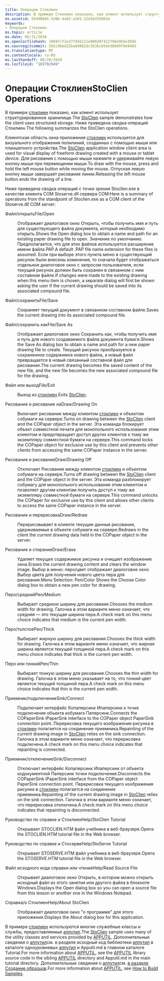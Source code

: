 ```yaml
---
title: Операции Стоклиен
description: В примере Стоклиен показано, как клиент использует структурированное хранилище. Ниже приведена сводка операций Стоклиен.
ms.assetid: 55498665-520b-4a83-a3d1-22d3ed15863e
keywords:
- Операции Стоклиен
ms.topic: article
ms.date: 05/31/2018
ms.openlocfilehash: 1068fcf1e377456211e08020f41279be9b5e3b0b
ms.sourcegitcommit: 592c9bbd22ba69802dc353bcb5eb30699f9e9403
ms.translationtype: MT
ms.contentlocale: ru-RU
ms.lasthandoff: 08/20/2020
ms.locfileid: "103792949"
---
```

# <a name="stoclien-operations"></a><span data-ttu-id="bbfb5-105">Операции Стоклиен</span><span class="sxs-lookup"><span data-stu-id="bbfb5-105">StoClien Operations</span></span>

<span data-ttu-id="bbfb5-106">В примере [стоклиен](structured-storage-client-sample--stoclien-.md) показано, как клиент использует структурированное хранилище.</span><span class="sxs-lookup"><span data-stu-id="bbfb5-106">The [StoClien](structured-storage-client-sample--stoclien-.md) sample demonstrates how the client uses structured storage.</span></span> <span data-ttu-id="bbfb5-107">Ниже приведена сводка операций Стоклиен.</span><span class="sxs-lookup"><span data-stu-id="bbfb5-107">The following summarizes the StoClien operations.</span></span>

<span data-ttu-id="bbfb5-108">Клиентская область окна приложения [стоклиен](structured-storage-client-sample--stoclien-.md) используется для визуального отображения полилиний, созданных с помощью мыши или планшетного устройства.</span><span class="sxs-lookup"><span data-stu-id="bbfb5-108">The [StoClien](structured-storage-client-sample--stoclien-.md) application window client area is used for visual display of freeform drawing created with a mouse or tablet device.</span></span> <span data-ttu-id="bbfb5-109">Для рисования с помощью мыши нажмите и удерживайте левую кнопку мыши при перемещении мыши.</span><span class="sxs-lookup"><span data-stu-id="bbfb5-109">To draw with the mouse, press and hold the left mouse button while moving the mouse.</span></span> <span data-ttu-id="bbfb5-110">Отпуская левую кнопку мыши завершает рисование линии.</span><span class="sxs-lookup"><span data-stu-id="bbfb5-110">Releasing the left mouse button ends the drawing of a line.</span></span>

<span data-ttu-id="bbfb5-111">Ниже приведена сводка операций с точки зрения Stoclien.exe в качестве клиента COM Stoserve.dll сервера COM:</span><span class="sxs-lookup"><span data-stu-id="bbfb5-111">Here is a summary of operations from the standpoint of Stoclien.exe as a COM client of the Stoserve.dll COM server:</span></span>

<dl> <dt>

<span data-ttu-id="bbfb5-112"><span id="File_Open"></span><span id="file_open"></span><span id="FILE_OPEN"></span>Файл/открыть</span><span class="sxs-lookup"><span data-stu-id="bbfb5-112"><span id="File_Open"></span><span id="file_open"></span><span id="FILE_OPEN"></span>File/Open</span></span>
</dt> <dd>

<span data-ttu-id="bbfb5-113">Отображает диалоговое окно Открыть, чтобы получить имя и путь для существующего файла документа, который необходимо открыть.</span><span class="sxs-lookup"><span data-stu-id="bbfb5-113">Shows the Open dialog box to obtain a name and path for an existing paper drawing file to open.</span></span> <span data-ttu-id="bbfb5-114">Значение по умолчанию. Предполагается, что для этих файлов используется расширение имени файла PAP.</span><span class="sxs-lookup"><span data-stu-id="bbfb5-114">A default .PAP file name extension for these files is assumed.</span></span> <span data-ttu-id="bbfb5-115">Если при выборе этого пункта меню в существующий рисунок были внесены изменения, то сначала будет отображаться отдельное диалоговое окно с запросом пользователя, если текущий рисунок должен быть сохранен в связанном с ним составном файле.</span><span class="sxs-lookup"><span data-stu-id="bbfb5-115">If changes were made to the existing drawing when this menu item is chosen, a separate dialog will first be shown asking the user if the current drawing should be saved into its associated compound file.</span></span>

</dd> <dt>

<span data-ttu-id="bbfb5-116"><span id="File_Save"></span><span id="file_save"></span><span id="FILE_SAVE"></span>Файл/сохранить</span><span class="sxs-lookup"><span data-stu-id="bbfb5-116"><span id="File_Save"></span><span id="file_save"></span><span id="FILE_SAVE"></span>File/Save</span></span>
</dt> <dd>

<span data-ttu-id="bbfb5-117">Сохраняет текущий документ в связанном составном файле.</span><span class="sxs-lookup"><span data-stu-id="bbfb5-117">Saves the current drawing into its associated compound file.</span></span>

</dd> <dt>

<span data-ttu-id="bbfb5-118"><span id="File_Save_As"></span><span id="file_save_as"></span><span id="FILE_SAVE_AS"></span>Файл/сохранить как</span><span class="sxs-lookup"><span data-stu-id="bbfb5-118"><span id="File_Save_As"></span><span id="file_save_as"></span><span id="FILE_SAVE_AS"></span>File/Save As</span></span>
</dt> <dd>

<span data-ttu-id="bbfb5-119">Отображает диалоговое окно Сохранить как, чтобы получить имя и путь для нового создаваемого файла документа бумаги.</span><span class="sxs-lookup"><span data-stu-id="bbfb5-119">Shows the Save As dialog box to obtain a name and path for a new paper drawing file to create.</span></span> <span data-ttu-id="bbfb5-120">Текущий рисунок преобразуется в сохраненное содержимое нового файла, а новый файл превращается в новый связанный составной файл для рисования.</span><span class="sxs-lookup"><span data-stu-id="bbfb5-120">The current drawing becomes the saved content of the new file, and the new file becomes the new associated compound file for the drawing.</span></span>

</dd> <dt>

<span data-ttu-id="bbfb5-121"><span id="File_Exit"></span><span id="file_exit"></span><span id="FILE_EXIT"></span>Файл или выход</span><span class="sxs-lookup"><span data-stu-id="bbfb5-121"><span id="File_Exit"></span><span id="file_exit"></span><span id="FILE_EXIT"></span>File/Exit</span></span>
</dt> <dd>

<span data-ttu-id="bbfb5-122">Выход из [стоклиен](structured-storage-client-sample--stoclien-.md).</span><span class="sxs-lookup"><span data-stu-id="bbfb5-122">Exits [StoClien](structured-storage-client-sample--stoclien-.md).</span></span>

</dd> <dt>

<span data-ttu-id="bbfb5-123"><span id="Draw_Drawing_On"></span><span id="draw_drawing_on"></span><span id="DRAW_DRAWING_ON"></span>Рисование и рисование на</span><span class="sxs-lookup"><span data-stu-id="bbfb5-123"><span id="Draw_Drawing_On"></span><span id="draw_drawing_on"></span><span id="DRAW_DRAWING_ON"></span>Draw/Drawing On</span></span>
</dt> <dd>

<span data-ttu-id="bbfb5-124">Включает рисование между клиентом [стоклиен](structured-storage-client-sample--stoclien-.md) и объектом собумаги на сервере.</span><span class="sxs-lookup"><span data-stu-id="bbfb5-124">Turns on drawing between the [StoClien](structured-storage-client-sample--stoclien-.md) client and the COPaper object in the server.</span></span> <span data-ttu-id="bbfb5-125">Эта команда блокирует объект совместной печати для монопольного использования этим клиентом и предотвращает доступ других клиентов к тому же экземпляру совместной бумаги на сервере.</span><span class="sxs-lookup"><span data-stu-id="bbfb5-125">This command locks the COPaper object for exclusive use by this client and prevents other clients from accessing the same COPaper instance in the server.</span></span>

</dd> <dt>

<span data-ttu-id="bbfb5-126"><span id="Draw_Drawing_Off"></span><span id="draw_drawing_off"></span><span id="DRAW_DRAWING_OFF"></span>Рисование и рисование</span><span class="sxs-lookup"><span data-stu-id="bbfb5-126"><span id="Draw_Drawing_Off"></span><span id="draw_drawing_off"></span><span id="DRAW_DRAWING_OFF"></span>Draw/Drawing Off</span></span>
</dt> <dd>

<span data-ttu-id="bbfb5-127">Отключает Рисование между клиентом [стоклиен](structured-storage-client-sample--stoclien-.md) и объектом собумаги на сервере.</span><span class="sxs-lookup"><span data-stu-id="bbfb5-127">Turns off drawing between the [StoClien](structured-storage-client-sample--stoclien-.md) client and the COPaper object in the server.</span></span> <span data-ttu-id="bbfb5-128">Эта команда разблокирует собумагу для монопольного использования этим клиентом и позволяет другим клиентам получить доступ к тому же экземпляру совместной бумаги на сервере.</span><span class="sxs-lookup"><span data-stu-id="bbfb5-128">This command unlocks the COPaper for exclusive use by this client and allows other clients to access the same COPaper instance in the server.</span></span>

</dd> <dt>

<span data-ttu-id="bbfb5-129"><span id="Draw_Redraw"></span><span id="draw_redraw"></span><span id="DRAW_REDRAW"></span>Рисование и перерисовка</span><span class="sxs-lookup"><span data-stu-id="bbfb5-129"><span id="Draw_Redraw"></span><span id="draw_redraw"></span><span id="DRAW_REDRAW"></span>Draw/Redraw</span></span>
</dt> <dd>

<span data-ttu-id="bbfb5-130">Перерисовывает в клиенте текущие данные рисования, удерживаемые в объекте собумаги на сервере.</span><span class="sxs-lookup"><span data-stu-id="bbfb5-130">Redraws in the client the current drawing data held in the COPaper object in the server.</span></span>

</dd> <dt>

<span data-ttu-id="bbfb5-131"><span id="Draw_Erase"></span><span id="draw_erase"></span><span id="DRAW_ERASE"></span>Рисование и стирание</span><span class="sxs-lookup"><span data-stu-id="bbfb5-131"><span id="Draw_Erase"></span><span id="draw_erase"></span><span id="DRAW_ERASE"></span>Draw/Erase</span></span>
</dt> <dd>

<span data-ttu-id="bbfb5-132">Удаляет текущее содержимое рисунка и очищает изображение окна.</span><span class="sxs-lookup"><span data-stu-id="bbfb5-132">Erases the current drawing content and clears the window image.</span></span> <span data-ttu-id="bbfb5-133">Выбор в меню: перо/цвет отображает диалоговое окно Выбор цвета для получения нового цвета пера для рисования.</span><span class="sxs-lookup"><span data-stu-id="bbfb5-133">Menu Selection: Pen/Color Shows the Choose Color dialog box to obtain a new pen color for drawing.</span></span>

</dd> <dt>

<span data-ttu-id="bbfb5-134"><span id="Pen_Medium"></span><span id="pen_medium"></span><span id="PEN_MEDIUM"></span>Перо/средний</span><span class="sxs-lookup"><span data-stu-id="bbfb5-134"><span id="Pen_Medium"></span><span id="pen_medium"></span><span id="PEN_MEDIUM"></span>Pen/Medium</span></span>
</dt> <dd>

<span data-ttu-id="bbfb5-135">Выбирает среднюю ширину для рисования.</span><span class="sxs-lookup"><span data-stu-id="bbfb5-135">Chooses the medium width for drawing.</span></span> <span data-ttu-id="bbfb5-136">Галочка в этом варианте меню означает, что средняя — это текущая ширина пера.</span><span class="sxs-lookup"><span data-stu-id="bbfb5-136">A check mark on this menu choice indicates that medium is the current pen width.</span></span>

</dd> <dt>

<span data-ttu-id="bbfb5-137"><span id="Pen_Thick"></span><span id="pen_thick"></span><span id="PEN_THICK"></span>Перо/толстое</span><span class="sxs-lookup"><span data-stu-id="bbfb5-137"><span id="Pen_Thick"></span><span id="pen_thick"></span><span id="PEN_THICK"></span>Pen/Thick</span></span>
</dt> <dd>

<span data-ttu-id="bbfb5-138">Выбирает жирную ширину для рисования.</span><span class="sxs-lookup"><span data-stu-id="bbfb5-138">Chooses the thick width for drawing.</span></span> <span data-ttu-id="bbfb5-139">Галочка в этом варианте меню означает, что жирная ширина является текущей толщиной пера.</span><span class="sxs-lookup"><span data-stu-id="bbfb5-139">A check mark on this menu choice indicates that thick is the current pen width.</span></span>

</dd> <dt>

<span data-ttu-id="bbfb5-140"><span id="Pen_Thin"></span><span id="pen_thin"></span><span id="PEN_THIN"></span>Перо или тонкий</span><span class="sxs-lookup"><span data-stu-id="bbfb5-140"><span id="Pen_Thin"></span><span id="pen_thin"></span><span id="PEN_THIN"></span>Pen/Thin</span></span>
</dt> <dd>

<span data-ttu-id="bbfb5-141">Выбирает тонкую ширину для рисования.</span><span class="sxs-lookup"><span data-stu-id="bbfb5-141">Chooses the thin width for drawing.</span></span> <span data-ttu-id="bbfb5-142">Галочка в этом меню указывает на то, что тонкий цвет является текущей толщиной пера.</span><span class="sxs-lookup"><span data-stu-id="bbfb5-142">A check mark on this menu choice indicates that thin is the current pen width.</span></span>

</dd> <dt>

<span data-ttu-id="bbfb5-143"><span id="Sink_Connect"></span><span id="sink_connect"></span><span id="SINK_CONNECT"></span>Приемник/подключение</span><span class="sxs-lookup"><span data-stu-id="bbfb5-143"><span id="Sink_Connect"></span><span id="sink_connect"></span><span id="SINK_CONNECT"></span>Sink/Connect</span></span>
</dt> <dd>

<span data-ttu-id="bbfb5-144">Подключает интерфейс Копаперсинк Ипаперсинк к точке подключения объекта кобумага Паперсинк.</span><span class="sxs-lookup"><span data-stu-id="bbfb5-144">Connects the COPaperSink IPaperSink interface to the COPaper object PaperSink connection point.</span></span> <span data-ttu-id="bbfb5-145">Перерисовка текущего изображения рисунка в [стоклиен](structured-storage-client-sample--stoclien-.md) полагается на соединение приемника.</span><span class="sxs-lookup"><span data-stu-id="bbfb5-145">Repainting of the current drawing image in [StoClien](structured-storage-client-sample--stoclien-.md) relies on the sink connection.</span></span> <span data-ttu-id="bbfb5-146">Галочка в этом варианте меню означает, что перерисовка подключена.</span><span class="sxs-lookup"><span data-stu-id="bbfb5-146">A check mark on this menu choice indicates that repainting is connected.</span></span>

</dd> <dt>

<span data-ttu-id="bbfb5-147"><span id="Sink_Disconnect"></span><span id="sink_disconnect"></span><span id="SINK_DISCONNECT"></span>Приемник/отключение</span><span class="sxs-lookup"><span data-stu-id="bbfb5-147"><span id="Sink_Disconnect"></span><span id="sink_disconnect"></span><span id="SINK_DISCONNECT"></span>Sink/Disconnect</span></span>
</dt> <dd>

<span data-ttu-id="bbfb5-148">Отключает интерфейс Копаперсинк Ипаперсинк от объекта кодокументной Паперсинк точки подключения.</span><span class="sxs-lookup"><span data-stu-id="bbfb5-148">Disconnects the COPaperSink IPaperSink interface from the COPaper object PaperSink connection point.</span></span> <span data-ttu-id="bbfb5-149">Перерисовка текущего изображения рисунка в [стоклиен](structured-storage-client-sample--stoclien-.md) полагается на соединение приемника.</span><span class="sxs-lookup"><span data-stu-id="bbfb5-149">Repainting of the current drawing image in [StoClien](structured-storage-client-sample--stoclien-.md) relies on the sink connection.</span></span> <span data-ttu-id="bbfb5-150">Галочка в этом варианте меню означает, что перерисовка отключена.</span><span class="sxs-lookup"><span data-stu-id="bbfb5-150">A check mark on this menu choice indicates that repainting is disconnected.</span></span>

</dd> <dt>

<span data-ttu-id="bbfb5-151"><span id="Help_StoClien_Tutorial"></span><span id="help_stoclien_tutorial"></span><span id="HELP_STOCLIEN_TUTORIAL"></span>Руководство по справке и Стоклиен</span><span class="sxs-lookup"><span data-stu-id="bbfb5-151"><span id="Help_StoClien_Tutorial"></span><span id="help_stoclien_tutorial"></span><span id="HELP_STOCLIEN_TUTORIAL"></span>Help/StoClien Tutorial</span></span>
</dt> <dd>

<span data-ttu-id="bbfb5-152">Открывает STOCLIEN.HTM файл учебника в веб-браузере.</span><span class="sxs-lookup"><span data-stu-id="bbfb5-152">Opens the STOCLIEN.HTM tutorial file in the Web browser.</span></span>

</dd> <dt>

<span data-ttu-id="bbfb5-153"><span id="Help_StoServe_Tutorial"></span><span id="help_stoserve_tutorial"></span><span id="HELP_STOSERVE_TUTORIAL"></span>Руководство по справке и Стосерве</span><span class="sxs-lookup"><span data-stu-id="bbfb5-153"><span id="Help_StoServe_Tutorial"></span><span id="help_stoserve_tutorial"></span><span id="HELP_STOSERVE_TUTORIAL"></span>Help/StoServe Tutorial</span></span>
</dt> <dd>

<span data-ttu-id="bbfb5-154">Открывает STOSERVE.HTM файл учебника в веб-браузере.</span><span class="sxs-lookup"><span data-stu-id="bbfb5-154">Opens the STOSERVE.HTM tutorial file in the Web browser.</span></span>

</dd> <dt>

<span data-ttu-id="bbfb5-155"><span id="Help_Read_Source_File"></span><span id="help_read_source_file"></span><span id="HELP_READ_SOURCE_FILE"></span>Файл исходного кода справки или чтения</span><span class="sxs-lookup"><span data-stu-id="bbfb5-155"><span id="Help_Read_Source_File"></span><span id="help_read_source_file"></span><span id="HELP_READ_SOURCE_FILE"></span>Help/Read Source File</span></span>
</dt> <dd>

<span data-ttu-id="bbfb5-156">Открывает диалоговое окно Открыть, в котором можно открыть исходный файл из этого занятия или другого файла в блокноте Windows.</span><span class="sxs-lookup"><span data-stu-id="bbfb5-156">Displays the Open dialog box so you can open a source file from this lesson or another one in the Windows Notepad.</span></span>

</dd> <dt>

<span data-ttu-id="bbfb5-157"><span id="Help_About_StoClien"></span><span id="help_about_stoclien"></span><span id="HELP_ABOUT_STOCLIEN"></span>Справка/о Стоклиен</span><span class="sxs-lookup"><span data-stu-id="bbfb5-157"><span id="Help_About_StoClien"></span><span id="help_about_stoclien"></span><span id="HELP_ABOUT_STOCLIEN"></span>Help/About StoClien</span></span>
</dt> <dd>

<span data-ttu-id="bbfb5-158">Отображает диалоговое окно "о программе" для этого приложения.</span><span class="sxs-lookup"><span data-stu-id="bbfb5-158">Displays the About dialog box for this application.</span></span>

</dd> </dl>

<span data-ttu-id="bbfb5-159">В примере [стоклиен](structured-storage-client-sample--stoclien-.md) используются многие служебные классы и службы, предоставляемые [аппутил](./using-visual-studio.md).</span><span class="sxs-lookup"><span data-stu-id="bbfb5-159">The [StoClien](structured-storage-client-sample--stoclien-.md) sample uses many of the utility classes and services provided by [APPUTIL](./using-visual-studio.md).</span></span> <span data-ttu-id="bbfb5-160">Дополнительные сведения о [аппутил](./using-visual-studio.md)см. в разделе исходный код библиотеки [аппутил](./using-visual-studio.md) в каталоге одноуровневых [аппутил](./using-visual-studio.md) и Apputil.md в главном каталоге Tutorial.</span><span class="sxs-lookup"><span data-stu-id="bbfb5-160">For more information about [APPUTIL](./using-visual-studio.md), see the [APPUTIL](./using-visual-studio.md) library source code in the sibling [APPUTIL](./using-visual-studio.md) directory and Apputil.md in the main tutorial directory.</span></span> <span data-ttu-id="bbfb5-161">Дополнительные сведения о [аппутил](./using-visual-studio.md)см. [в разделе Создание образцов](how-to-build-samples.md).</span><span class="sxs-lookup"><span data-stu-id="bbfb5-161">For more information about [APPUTIL](./using-visual-studio.md), see [How to Build Samples](how-to-build-samples.md).</span></span>

 

 